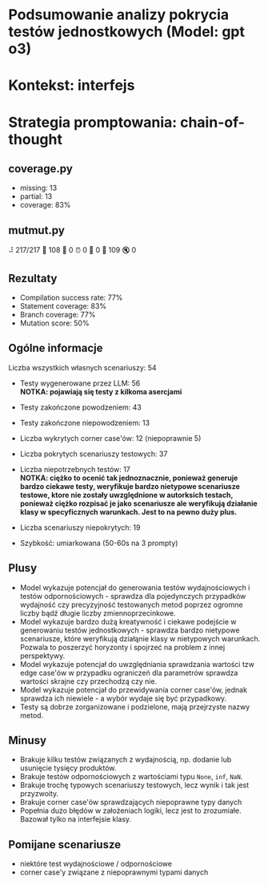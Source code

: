 # Podsumowanie analizy pokrycia testów jednostkowych (Model: gpt o3)
# Kontekst: interfejs
# Strategia promptowania: chain-of-thought

## coverage.py
- missing: 13
- partial: 13
- coverage: 83%

## mutmut.py
⠼ 217/217  🎉 108 🫥 0  ⏰ 0  🤔 0  🙁 109  🔇 0

## Rezultaty
- Compilation success rate: 77%
- Statement coverage: 83%
- Branch coverage: 77%
- Mutation score: 50%

## Ogólne informacje

Liczba wszystkich własnych scenariuszy: 54

- Testy wygenerowane przez LLM: 56
<br/> <strong>NOTKA: pojawiają się testy z kilkoma asercjami</strong>
- Testy zakończone powodzeniem: 43
- Testy zakończone niepowodzeniem: 13


- Liczba wykrytych corner case'ów: 12 (niepoprawnie 5)


- Liczba pokrytych scenariuszy testowych: 37
- Liczba niepotrzebnych testów: 17
<br/> <strong>NOTKA: ciężko to ocenić tak jednoznacznie, ponieważ generuje bardzo ciekawe testy, weryfikuje bardzo nietypowe scenariusze testowe, ktore nie zostały uwzględnione w autorksich testach, ponieważ ciężko rozpisać je jako scenariusze ale weryfikują działanie klasy w specyficznych warunkach. Jest to na pewno duży plus.</strong>
- Liczba scenariuszy niepokrytych: 19
- Szybkość: umiarkowana (50-60s na 3 prompty)

## Plusy

- Model wykazuje potencjał do generowania testów wydajnościowych i testów odpornościowych - sprawdza dla pojedynczych przypadków wydajność czy precyzyjność testowanych metod poprzez ogromne liczby bądź długie liczby zmiennoprzecinkowe.
- Model wykazuje bardzo dużą kreatywność i ciekawe podejście w generowaniu testów jednostkowych - sprawdza bardzo nietypowe scenariusze, które weryfikują działąnie klasy w nietypowych warunkach. Pozwala to poszerzyć horyzonty i spojrzeć na problem z innej perspektywy.
- Model wykazuje potencjał do uwzględniania sprawdzania wartości tzw edge case'ów w przypadku ograniczeń dla parametrów sprawdza wartości skrajne czy przechodzą czy nie.
- Model wykazuje potencjał do przewidywania corner case'ów, jednak sprawdza ich niewiele - a wybór wydaje się być przypadkowy.
- Testy są dobrze zorganizowane i podzielone, mają przejrzyste nazwy metod.

## Minusy

- Brakuje kilku testów związanych z wydajnością, np. dodanie lub usunięcie tysięcy produktów.
- Brakuje testów odpornościowych z wartościami typu `None`, `inf`, `NaN`.
- Brakuje trochę typowych scenariuszy testowych, lecz wynik i tak jest przyzwoity.
- Brakuje corner case'ów sprawdzających niepoprawne typy danych
- Popełnia dużo błędów w założeniach logiki, lecz jest to zrozumiałe. Bazował tylko na interfejsie klasy.

## Pomijane scenariusze

- niektóre test wydajnościowe / odpornościowe
- corner case'y związane z niepoprawnymi typami danych


